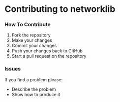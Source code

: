 # Contributing to networklib

### How To Contribute
1. Fork the repository
2. Make your changes
3. Commit your changes
4. Push your changes back to GitHub
5. Start a pull request on the repository

### Issues
If you find a problem please: <br>

* Describe the problem
* Show how to produce it